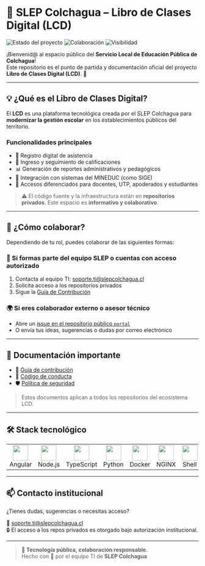 # 📘 SLEP Colchagua – Libro de Clases Digital (LCD)

![Estado del proyecto](https://img.shields.io/badge/Estado-Marcha%20Blanca-yellow)
![Colaboración](https://img.shields.io/badge/Aportes-Bienvenidos-brightgreen)
![Visibilidad](https://img.shields.io/badge/Repositorio-Informativo-blue)

¡Bienvenid@ al espacio público del **Servicio Local de Educación Pública de Colchagua**!  
Este repositorio es el punto de partida y documentación oficial del proyecto **Libro de Clases Digital (LCD)**. 🚀

---

## 💡 ¿Qué es el Libro de Clases Digital?

El **LCD** es una plataforma tecnológica creada por el SLEP Colchagua para **modernizar la gestión escolar** en los establecimientos públicos del territorio.

### Funcionalidades principales

- 📅 Registro digital de asistencia
- 📝 Ingreso y seguimiento de calificaciones
- 📊 Generación de reportes administrativos y pedagógicos
- 🔗 Integración con sistemas del MINEDUC (como SIGE)
- 👥 Accesos diferenciados para docentes, UTP, apoderados y estudiantes

> ⚠️ El código fuente y la infraestructura están en **repositorios privados**. Este espacio es **informativo y colaborativo**.

---

## 🤝 ¿Cómo colaborar?

Dependiendo de tu rol, puedes colaborar de las siguientes formas:

### 🔐 Si formas parte del equipo SLEP o cuentas con acceso autorizado

1. Contacta al equipo TI: [soporte.ti@slepcolchagua.cl](mailto:soporte.ti@slepcolchagua.cl)
2. Solicita acceso a los repositorios privados
3. Sigue la [Guía de Contribución](https://github.com/SLEP-Colchagua-LCD/.github/blob/main/docs/GUIA_CONTRIBUCION.md)

### 🌍 Si eres colaborador externo o asesor técnico

- Abre un [issue en el repositorio público `portal`](https://github.com/SLEP-Colchagua-LCD/portal/issues)
- O envía tus ideas, sugerencias o dudas por correo electrónico

---

## 📂 Documentación importante

- 🤝 [Guía de contribución](https://github.com/SLEP-Colchagua-LCD/.github/blob/main/docs/GUIA_CONTRIBUCION.md)  
- 📜 [Código de conducta](https://github.com/SLEP-Colchagua-LCD/.github/blob/main/docs/CODIGO_CONDUCTA.md)  
- 🛡️ [Política de seguridad](https://github.com/SLEP-Colchagua-LCD/.github/blob/main/docs/POLITICA_SEGURIDAD.md)

> Estos documentos aplican a todos los repositorios del ecosistema LCD.

---

## 🛠️ Stack tecnológico

<table>
  <tr>
    <td align="center"><img src="https://cdn.jsdelivr.net/gh/devicons/devicon/icons/angularjs/angularjs-original.svg" width="40"/><br>Angular</td>
    <td align="center"><img src="https://cdn.jsdelivr.net/gh/devicons/devicon/icons/nodejs/nodejs-original.svg" width="40"/><br>Node.js</td>
    <td align="center"><img src="https://cdn.jsdelivr.net/gh/devicons/devicon/icons/typescript/typescript-original.svg" width="40"/><br>TypeScript</td>
    <td align="center"><img src="https://cdn.jsdelivr.net/gh/devicons/devicon/icons/python/python-original.svg" width="40"/><br>Python</td>
    <td align="center"><img src="https://cdn.jsdelivr.net/gh/devicons/devicon/icons/docker/docker-original.svg" width="40"/><br>Docker</td>
    <td align="center"><img src="https://cdn.jsdelivr.net/gh/devicons/devicon/icons/nginx/nginx-original.svg" width="40"/><br>NGINX</td>
    <td align="center"><img src="https://cdn.jsdelivr.net/gh/devicons/devicon/icons/bash/bash-original.svg" width="40"/><br>Shell</td>
    <td align="center"><img src="https://cdn.jsdelivr.net/gh/devicons/devicon/icons/linux/linux-original.svg" width="40"/><br>Linux</td>
  </tr>
</table>

---

## 📫 Contacto institucional

¿Tienes dudas, sugerencias o necesitas acceso?

📧 [soporte.ti@slepcolchagua.cl](mailto:soporte.ti@slepcolchagua.cl)  
🔒 El acceso a los repos privados es otorgado bajo autorización institucional.

---

> **📣 Tecnología pública, colaboración responsable.**  
Hecho con 💙 por el equipo TI de **SLEP Colchagua**
